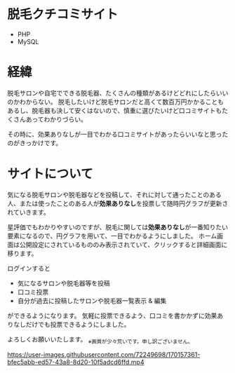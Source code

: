 # 脱毛クチコミサイト
- PHP 
- MySQL

# 経緯

脱毛サロンや自宅でできる脱毛器、たくさんの種類があるけどどれにしたらいいのかわからない。
脱毛したいけど脱毛サロンだと高くて数百万円かかることもあるし、脱毛器も決して安くはないので、慎重に選びたいけど口コミサイトもたくさんあってわかりづらい。

その時に、効果ありなしが一目でわかる口コミサイトがあったらいいなと思ったのがきっかけです。

# サイトについて

気になる脱毛サロンや脱毛器などを投稿して、それに対して通ったことのある人、または使ったことのある人が**効果ありなし**を投票して随時円グラフが更新されていきます。

星評価でもわかりやすいのですが、脱毛に関しては**効果ありなし**が一番知りたい要素になるので、円グラフを用いて、一目でわかるようにしました。
ホーム画面は公開設定にされているもののみ表示されていて、クリックすると詳細画面に移ります。


ログインすると
- 気になるサロンや脱毛器等を投稿
- 口コミ投票
- 自分が過去に投稿したサロンや脱毛器一覧表示 & 編集

ができるようになります。
気軽に投票できるよう、口コミを書かかずに効果ありなしだけでも投票できるようにしました。

よろしくお願いいたします。
<sub>※画質が少々荒いです。申し訳ございません。</sub>

https://user-images.githubusercontent.com/72249698/170157361-bfec5abb-ed57-43a8-8d20-10f5adcd6ffd.mp4
